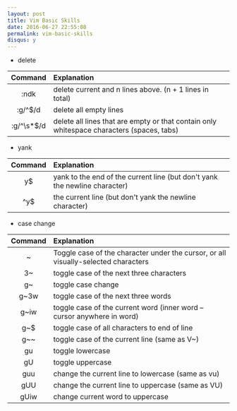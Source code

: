 ```yaml
---
layout: post
title: Vim Basic Skills
date: 2016-06-27 22:55:08
permalink: vim-basic-skills
disqus: y
---
```


* delete

|Command   |Explanation|
|:-----:   |:----------------|
|:ndk      |delete current and n lines above. (n + 1 lines in total)|
|:g/^$/d   |delete all empty lines|
|:g/^\s*$/d|delete all lines that are empty or that contain only whitespace characters (spaces, tabs)|

* yank

|Command|Explanation|
|:---------------:|:----------------|
|y$     |yank to the end of the current line (but don't yank the newline character)|
|^y$    |the current line (but don't yank the newline character)|


* case change

|Command|Explanation|
|:-----:|:----------------|
|~      |Toggle case of the character under the cursor, or all visually-selected characters|
|3~     |toggle case of the next three characters|
|g~     |toggle case change|g~ig~iww
|g~3w   |toggle case of the next three words|
|g~iw   |toggle case of the current word (inner word – cursor anywhere in word)|
|g~$    |toggle case of all characters to end of line|
|g~~    |toggle case of the current line (same as V~)|
|gu     |toggle lowercase|
|gU     |toggle uppercase|
|guu    |change the current line to lowercase (same as vu)|
|gUU    |change the current line to uppercase (same as VU)|
|gUiw   |change current word to uppercase|



